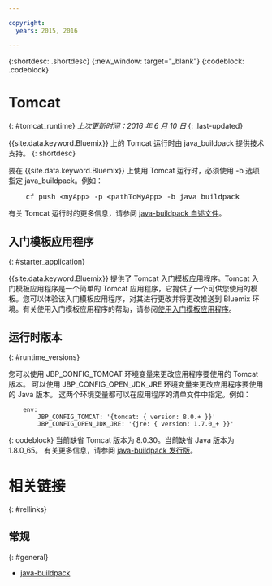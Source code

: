 ```yaml
---

copyright:
  years: 2015, 2016

---
```


{:shortdesc: .shortdesc}
{:new_window: target="_blank"}
{:codeblock: .codeblock}


# Tomcat
{: #tomcat_runtime}
*上次更新时间：2016 年 6 月 10 日*
{: .last-updated}

{{site.data.keyword.Bluemix}} 上的 Tomcat 运行时由 java_buildpack 提供技术支持。
{: shortdesc}

要在 {{site.data.keyword.Bluemix}} 上使用 Tomcat 运行时，必须使用 -b 选项指定 java_buildpack。例如：
<pre>
    cf push &lt;myApp&gt; -p &lt;pathToMyApp&gt; -b java_buildpack
</pre>

有关 Tomcat 运行时的更多信息，请参阅
[java-buildpack 自述文件](https://github.com/cloudfoundry/java-buildpack/blob/master/README.md)。

## 入门模板应用程序
{: #starter_application}

{{site.data.keyword.Bluemix}} 提供了 Tomcat 入门模板应用程序。Tomcat 入门模板应用程序是一个简单的 Tomcat 应用程序，它提供了一个可供您使用的模板。您可以体验该入门模板应用程序，对其进行更改并将更改推送到 Bluemix 环境。有关使用入门模板应用程序的帮助，请参阅[使用入门模板应用程序](../../cfapps/starter_app_usage.html)。

## 运行时版本
{: #runtime_versions}

您可以使用 JBP_CONFIG_TOMCAT 环境变量来更改应用程序要使用的 Tomcat 版本。
可以使用 JBP_CONFIG_OPEN_JDK_JRE 环境变量来更改应用程序要使用的 Java 版本。
这两个环境变量都可以在应用程序的清单文件中指定。例如：
```
    env:
        JBP_CONFIG_TOMCAT: '{tomcat: { version: 8.0.+ }}'
        JBP_CONFIG_OPEN_JDK_JRE: '{jre: { version: 1.7.0_+ }}'
```
{: codeblock}
当前缺省 Tomcat 版本为 8.0.30。当前缺省 Java 版本为 1.8.0_65。
有关更多信息，请参阅 [java-buildpack 发行版](https://github.com/cloudfoundry/java-buildpack/releases)。

# 相关链接
{: #rellinks}
## 常规
{: #general}
* [java-buildpack](https://github.com/cloudfoundry/java-buildpack)
